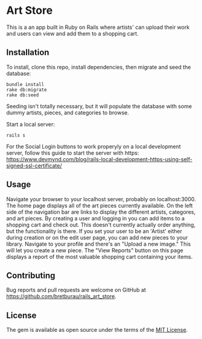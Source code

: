 # Art Store
This is a an app built in Ruby on Rails where artists' can upload their work and users can view and add them to a shopping cart.

## Installation

To install, clone this repo, install dependencies, then migrate and seed the database:
```
bundle install
rake db:migrate
rake db:seed
```
Seeding isn't totally necessary, but it will populate the database with some dummy artists, pieces, and categories to browse.

Start a local server:
```
rails s
```
For the Social Login buttons to work properyly on a local development server, follow this guide to start the server with https:
https://www.devmynd.com/blog/rails-local-development-https-using-self-signed-ssl-certificate/

## Usage

Navigate your browser to your localhost server, probably on localhost:3000. The home page displays all of the art pieces currently available. On the left side of the navigation bar are links to display the different artists, categores, and art pieces.
By creating a user and logging in you can add items to a shopping cart and check out. This doesn't currently actually order anything, but the functionality is there.
If you set your user to be an 'Artist' either during creation or on the edit user page, you can add new pieces to your library. Navigate to your profile and there's an "Upload a new image." This will let you create a new piece. The "View Reports" button on this page displays a report of the most valuable shopping cart containing your items.

## Contributing

Bug reports and pull requests are welcome on GitHub at https://github.com/bretburau/rails_art_store.

## License

The gem is available as open source under the terms of the [MIT License](http://opensource.org/licenses/MIT).